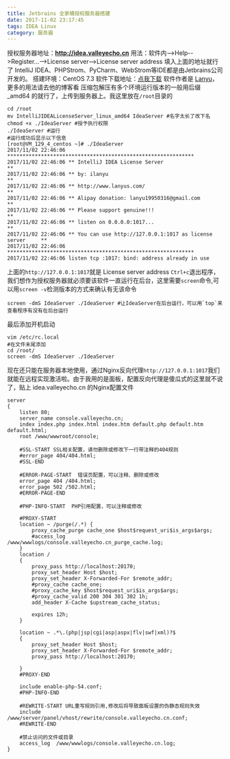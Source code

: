 ```yaml
---
title: Jetbrains 全家桶授权服务器搭建
date: 2017-11-02 23:17:45
tags: IDEA Linux
category: 服务器
---
```

授权服务器地址：**http://idea.valleyecho.cn**
用法：软件内-->Help-->Register...-->License server-->License server address 填入上面的地址就行了
IntelliJ IDEA、PHPStrom、PyCharm、WebStrom等IDE都是由Jetbrains公司开发的。
搭建环境：CentOS 7.3
软件下载地址：[点我下载](https://valleyecho-1252960615.cosgz.myqcloud.com/IntelliJIDEALicenseServer%280.0.0.0_1017%29.zip) 软件作者是 [Lanyu](https://blog.lanyus.com)，更多的用法请去他的博客看
压缩包解压有多个环境运行版本的一般用后缀 _amd64 的就行了，上传到服务器上。我这里放在`/root`目录的
```
cd /root
mv IntelliJIDEALicenseServer_linux_amd64 IdeaServer #名字太长了改下名
chmod +x ./IdeaServer #授予执行权限
./IdeaServer #运行
#运行成功后显示以下信息
[root@VM_129_4_centos ~]# ./IdeaServer 
2017/11/02 22:46:06 *************************************************************
2017/11/02 22:46:06 ** IntelliJ IDEA License Server                            **
2017/11/02 22:46:06 ** by: ilanyu                                              **
2017/11/02 22:46:06 ** http://www.lanyus.com/                                  **
2017/11/02 22:46:06 ** Alipay donation: lanyu19950316@gmail.com                **
2017/11/02 22:46:06 ** Please support genuine!!!                               **
2017/11/02 22:46:06 ** listen on 0.0.0.0:1017...                               **
2017/11/02 22:46:06 ** You can use http://127.0.0.1:1017 as license server     **
2017/11/02 22:46:06 *************************************************************
2017/11/02 22:46:06 listen tcp :1017: bind: address already in use
```
上面的`http://127.0.0.1:1017`就是 License server address
`Ctrl+c`退出程序，我们想作为授权服务器就必须要该软件一直运行在后台，这里需要`screen`命令,可以用`screen -v`检测版本的方式来确认有无该命令
```
screen -dmS IdeaServer ./IdeaServer #让IdeaServer在后台运行，可以用`top`来查看程序有没有在后台运行
```
最后添加开机启动
```
vim /etc/rc.local
#在文件末尾添加
cd /root/
screen -dmS IdeaServer ./IdeaServer
```
现在还只能在服务器本地使用，通过Nginx反向代理`http://127.0.0.1:1017`我们就能在远程实现激活啦。由于我用的是面板，配置反向代理是傻瓜式的这里就不说了，贴上 idea.valleyecho.cn 的Nginx配置文件
```
server
{
    listen 80;
    server_name console.valleyecho.cn;
    index index.php index.html index.htm default.php default.htm default.html;
    root /www/wwwroot/console;
    
    #SSL-START SSL相关配置，请勿删除或修改下一行带注释的404规则
    #error_page 404/404.html;
    #SSL-END
    
    #ERROR-PAGE-START  错误页配置，可以注释、删除或修改
    error_page 404 /404.html;
    error_page 502 /502.html;
    #ERROR-PAGE-END
    
    #PHP-INFO-START  PHP引用配置，可以注释或修改

	#PROXY-START
    location ~ /purge(/.*) { 
        proxy_cache_purge cache_one $host$request_uri$is_args$args;
        #access_log  /www/wwwlogs/console.valleyecho.cn_purge_cache.log;
    }
    location / 
    {
        proxy_pass http://localhost:20170;
        proxy_set_header Host $host;
        proxy_set_header X-Forwarded-For $remote_addr;
        #proxy_cache cache_one;
        #proxy_cache_key $host$request_uri$is_args$args;
        #proxy_cache_valid 200 304 301 302 1h;
        add_header X-Cache $upstream_cache_status;
        
        expires 12h;
    }
    
    location ~ .*\.(php|jsp|cgi|asp|aspx|flv|swf|xml)?$
    { 
        proxy_set_header Host $host;
        proxy_set_header X-Forwarded-For $remote_addr;
        proxy_pass http://localhost:20170;
        
    }
    #PROXY-END

	include enable-php-54.conf;
    #PHP-INFO-END
    
    #REWRITE-START URL重写规则引用,修改后将导致面板设置的伪静态规则失效
    include /www/server/panel/vhost/rewrite/console.valleyecho.cn.conf;
    #REWRITE-END
    
    #禁止访问的文件或目录
    access_log  /www/wwwlogs/console.valleyecho.cn.log;
}
```

